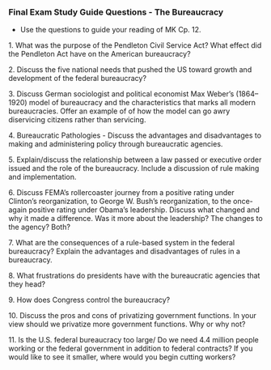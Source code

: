 ### Final Exam Study Guide Questions - The Bureaucracy
+ Use the questions to guide your reading of MK Cp. 12.

1\. What was the purpose of the Pendleton Civil Service Act? What effect did the Pendleton Act have on the American bureaucracy?

2\. Discuss the five national needs that pushed the US toward growth and development of the federal bureaucracy?

3\. Discuss German sociologist and political economist Max Weber’s (1864–1920) model of bureaucracy and the characteristics that marks all modern bureaucracies. Offer an example of of how the model can go awry diservicing citizens rather than servicing.

4\. Bureaucratic Pathologies - Discuss the advantages and disadvantages to making and administering policy through bureaucratic agencies.

5\. Explain/discuss the relationship between a law passed or executive order issued and the role of the bureaucracy. Include a discussion of rule making and implementation.

6\. Discuss FEMA’s rollercoaster journey from a positive rating under Clinton’s reorganization, to George W. Bush’s reorganization, to the once-again positive rating under Obama’s leadership. Discuss what changed and why it made a difference. Was it more about the leadership? The changes to the agency? Both?

7\. What are the consequences of a rule-based system in the federal bureaucracy? Explain the advantages and disadvantages of rules in a bureaucracy.

8\. What frustrations do presidents have with the bureaucratic agencies that they head?

9\. How does Congress control the bureaucracy?

10\. Discuss the pros and cons of privatizing government functions. In your view should we privatize more government functions. Why or why not?

11\. Is the U.S. federal bureaucracy too large/ Do we need 4.4 million people working or the federal government in addition to federal contracts? If you would like to see it smaller, where would you begin cutting workers?
